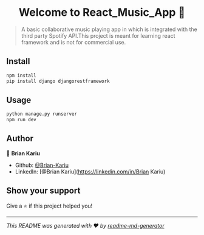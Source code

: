 <h1 align="center">Welcome to React_Music_App 👋</h1>
<p>
</p>

> A basic collaborative music playing app in which is integrated with the third party Spotify API.This project is meant for learning react framework and is not for commercial use. 

## Install

```sh
npm install
pip install django djangorestframework
```

## Usage

```sh
python manage.py runserver
npm run dev
```

## Author

👤 **Brian Kariu**

* Github: [@Brian-Kariu](https://github.com/Brian-Kariu)
* LinkedIn: [@Brian Kariu](https://linkedin.com/in/Brian Kariu)

## Show your support

Give a ⭐️ if this project helped you!

***
_This README was generated with ❤️ by [readme-md-generator](https://github.com/kefranabg/readme-md-generator)_
